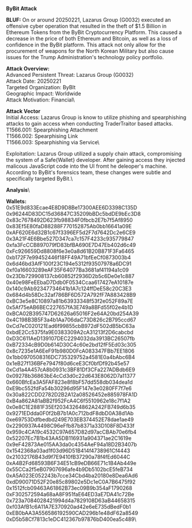 **ByBit Attack**

**BLUF:** On or around 20250221, Lazarus Group (G0032) executed an offensive cyber operation that resulted in the theft of $1.5 Billion in Ethereum Tokens from the ByBit Cryptocurrency Platform. This caused a decrease in the price of both Ethereum and Bitcoin,
as well as a loss of confidence in the ByBit platform. This attack not only allow for the procurement of weapons for the North Korean Military but also cause issues for the Trump Administration's technology policy portfolio. 

**Attack Overview:**\
Advanced Persistent Threat: Lazarus Group (G0032)\
Attack Date: 20250221\
Targeted Organization: ByBIt\
Geographic Impact: Worldwide\
Attack Motivation: Financial\

**Attack Vector**\
Initial Access: Lazarus Group is know to utilize phishing and spearphishing attacks to gain access when conducting TraderTraitor based attacks.\
    T1566.001: Spearphishing Attachment\
    T1566.002: Spearphising Link\
    T1566.003: Spearphishing via Service\

Exploitation: Lazarus Group utilized a supply chain attack, compromising the system of a Safe{Wallet} developer. After gaining access they injected malicous JavaScript code into the UI fromt he deleoper's machine.
According to ByBit's forensics team, these changes were subtle and specifically targeted ByBit.\

**Analysis**\


**Wallets:**\
0x51E9d833Ecae4E8D9D8Be17300AEE6D3398C135D\
0x96244D83DC15d36847C35209bBDc5bdDE9bEc3D8\
0x83c7678492D623fb98834F0fbcb2E7b7f5Af8950\
0x83Ef5E80faD88288F770152875Ab0bb16641a09E\
0xAF620E6d32B1c67f3396EF5d2F7d7642Dc2e6CE9\
0x3A21F4E6Bbe527D347ca7c157F4233c935779847\
0xfa3FcCCB897079fD83bfBA690E7D47Eb402d6c49\
0xFc926659Dd8808f6e3e0a8d61B20B871F3Fa6465\
0xb172F7e99452446f18FF49A71bfEeCf0873003b4\
0x6d46bd3AfF100f23C194e5312f93507978a6DC91\
0xf0a16603289eAF35F64077Ba3681af41194a1c09\
0x23Db729908137cb60852f2936D2b5c6De0e1c887\
0x40e98FeEEbaD7Ddb0F0534Ccaa617427eA10187e\
0x140c9Ab92347734641b1A7c124ffDeE58c20C3E3\
0x684d4b58Dc32af786BF6D572A792fF7A883428B9\
0xBC3e5e8C10897a81b63933348f53f2e052F89a7E\
0x5Af75eAB6BEC227657fA3E749a8BFd55f02e4b1D\
0xBCA02B395747D62626a65016F2e64A20bd254A39\
0x4C198B3B5F3a4b1Aa706daC73D826c2B795ccd67\
0xCd7eC020121Ead6f99855cbB972dF502dB5bC63a\
0xbdE2Cc5375fa9E0383309A2cA31213f2D6cabcbd\
0xD3C611AeD139107DEC2294032da3913BC26507fb\
0xB72334cB9D0b614D30C4c60e2bd12fF5Ed03c305\
0x8c7235e1A6EeF91b980D0FcA083347FBb7EE1806\
0x1bb0970508316DC735329752a4581E0a4bAbc6B4\
0x1eB27f136BFe7947f80d6ceE3Cf0bfDf92b45e57\
0xCd1a4A457cA8b0931c3BF81Df3CFa227ADBdb6E9\
0x09278b36863bE4cCd3d0c22d643E8062D7a11377\
0x660BfcEa3A5FAF823e8f8bF57dd558db034dea1d\
0xE9bc552fdFa54b30296d95F147e3e0280FF7f7e6\
0x30a822CDD2782D2B2A12a08526452e885978FA1D\
0xB4a862A81aBB2f952FcA4C6f5510962e18c7f1A2\
0x0e8C1E2881F35Ef20343264862A242FB749d6b35\
0x9271EDdda0F0f2bB7b1A0c712bdF8dbD0A38d1Ab\
0xe69753Ddfbedbd249E703EB374452E78dae1ae49\
0x2290937A4498C96eFfb87b8371a33D108F8D433f\
0x959c4CA19c4532C97A657D82d97acCBAb70e6fb4\
0x52207Ec7B1b43AA5DB116931a904371ae2C1619e\
0x9eF42873Ae015AA3da0c4354AeF94a18D2B3407b\
0x1542368a03ad1f03d96D51B414f4738961Cf4443\
0x21032176B43d9f7E9410fB37290a78f4fEd6044C\
0xA4B2Fd68593B6F34E51cB9eDB66E71c1B4Ab449e\
0x55CCa2f5eB07907696afe4b9Db5102bcE5feB734\
0xA5A023E052243b7cce34Cbd4ba20180e8Dea6Ad6\
0xdD90071D52F20e85c89802e5Dc1eC0A7B6475f92\
0x1512fcb09463A61862B73ec09B9b354aF1790268\
0xF302572594a68aA8F951faE64ED3aE7DA41c72Be\
0x723a7084028421994d4a7829108D63aB44658315\
0xf03AfB1c6A11A7E370920ad42e6eE735dBedF0b1\
0xEB0bAA3A556586192590CAD296b1e48dF62a8549\
0xD5b58Cf7813c1eDC412367b97876bD400ea5c489\
